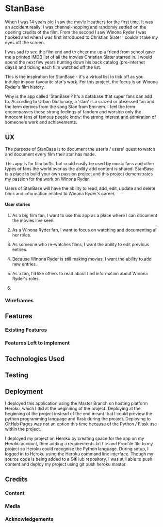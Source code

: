 # StanBase

When I was 14 years old I saw the movie Heathers for the first time. It was an accident really; I was channel-hopping and randomly settled on the opening credits of the film. From the second I saw Winona Ryder I was hooked and when I was first introduced to Christian Slater I couldn't take my eyes off the screen.

I was sad to see the film end and to cheer me up a friend from school gave me a printed IMDB list of all the movies Christian Slater starred in. I would spend the next few years hunting down his back catalog (pre-internet days!) and ticking each film watched off the list.

This is the inspiration for StanBase - it's a virtual list to tick off as you indulge in your favourite star's work. For this project, the focus is on Winona Ryder's film history. 

Why is the app called 'StanBase'? It's a database that super fans can add to. According to Urban Dictionary, a 'stan' is a crazed or obsessed fan and the term derives from the song Stan from Eminem. I feel the term encompasses those strong feelings of fandom and worship only the innocent fans of famous people know: the strong interest and admiration of someone's work and achievements.

## UX

The purpose of StanBase is to document the user's / users' quest to watch and document every film their star has made. 

This app is for film buffs, but could easily be used by music fans and other types of fans the world over as the ability add content is shared. StanBase is a place to build your own passion project and this project demonstrates my passion for the work on Winona Ryder.

Users of StanBase will have the ability to read, add, edit, update and delete films and information related to Winona Ryder's career.

#### User stories

1. As a big film fan, I want to use this app as a place where I can document the movies I've seen.

2. As a Winona Ryder fan, I want to focus on watching and documenting all her roles.

3. As someone who re-watches films, I want the ability to edit previous entries.
 
4. Because Winona Ryder is still making movies, I want the ability to add new entries.
 
5. As a fan, I'd like others to read about find information about Winona Ryder's roles.

6. 

### Wireframes

## Features

### Existing Features

### Features Left to Implement

## Technologies Used

## Testing

## Deployment

I deployed this application using the Master Branch on hosting platform Heroku, which I did at the beginning of the project. Deploying at the beginning of the project instead of the end meant that I could preview the python programming language and flask during the project. Deploying to GitHub Pages was not an option this time because of the Python / Flask use within the project.

I deployed my project on Heroku by creating space for the app on my Heroku account, then adding a requirements.txt file and Procfile file to my project so Heroku could recognise the Python language. During setup, I logged in to Heroku using the Heroku command line interface. Though my source code is being added to a GitHub repository, I was still able to push content and deploy my project using git push heroku master.

## Credits

### Content

### Media

### Acknowledgements


